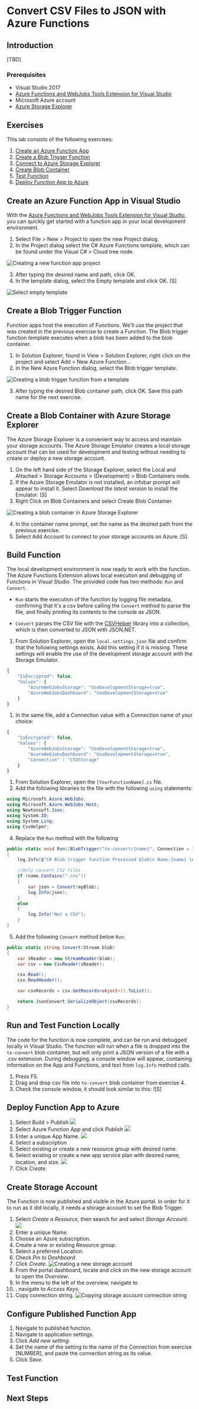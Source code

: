 # Convert CSV Files to JSON with Azure Functions

## Introduction

[TBD]

### Prerequisites

- Visual Studio 2017
- [Azure Functions and WebJobs Tools Extension for Visual Studio](https://marketplace.visualstudio.com/items?itemName=VisualStudioWebandAzureTools.AzureFunctionsandWebJobsTools)
- Microsoft Azure account
- [Azure Storage Explorer](https://azure.microsoft.com/en-us/features/storage-explorer/)

## Exercises

This lab consists of the following exercises:

1. [Create an Azure Function App](#Exercise1)
2. [Create a Blob Trigger Function](#Exercise2)
3. [Connect to Azure Storage Explorer](#Exercise3)
4. [Create Blob Container](#Exercise4)
5. [Test Function](#Exercise5)
6. [Deploy Function App to Azure](#Exercise6)

## Create an Azure Function App in Visual Studio

With the [Azure Functions and WebJobs Tools Extension for Visual Studio](https://marketplace.visualstudio.com/items?itemName=VisualStudioWebandAzureTools.AzureFunctionsandWebJobsTools), you can quickly get started with a function app in your local development environment.

1. Select File > New > Project to open the new Project dialog.
2. In the Project dialog select the C# Azure Functions template, which can be found under the Visual C# > Cloud tree node.

![Creating a new function app project](media/new-func-proj-vs.png)

3. After typing the desired name and path, click OK.
4. In the template dialog, select the Empty template and click OK. [S]

![Select empty template](media/empty-func-template-vs.png)

## Create a Blob Trigger Function

Function apps host the execution of Functions. We'll use the project that was created in the previous exercise to create a Function. The Blob trigger function template executes when a blob has been added to the blob container.

1. In Solution Explorer, found in View > Solution Explorer, right click on the project and select Add > New Azure Function...
2. In the New Azure Function dialog, select the Blob trigger template.

![Creating a blob trigger function from a template](media/blob-trigger-template.png)

3. After typing the desired Blob container path, click OK. Save this path name for the next exercise.

## Create a Blob Container with Azure Storage Explorer

The Azure Storage Explorer is a convenient way to access and maintain your storage accounts. The Azure Storage Emulator creates a local storage account that can be used for development and testing without needing to create or deploy a new storage account.

1. On the left hand side of the Storage Explorer, select the Local and Attached > Storage Accounts > (Development) > Blob Containers node.
2. If the Azure Storage Emulator is not installed, an infobar prompt will appear to install it. Select *Download the latest version* to install the Emulator. [S]
3. Right Click on Blob Containers and select Create Blob Container.

![Creating a blob container in Azure Storage Explorer](media/create-local-container.png)

4. In the container name prompt, set the name as the desired path from the previous exercise.
5. Select Add Account to connect to your storage accounts on Azure. [S]

## Build Function

The local development environment is now ready to work with the function. The Azure Functions Extension allows local execution and debugging of Functions in Visual Studio. The provided code has two methods: `Run` and `Convert`.

- `Run` starts the execution of the function by logging file metadata, confirming that it's a csv before calling the `Convert` method to parse the file, and finally printing its contents to the console as JSON.

- `Convert` parses the CSV file with the [CSVHelper]() library into a collection, which is then converted to JSON with JSON.NET.

1. From Solution Explorer, open the `local.settings.json` file and confirm that the following settings exists. Add this setting if it is missing. These settings will enable the use of the development storage account with the Storage Emulator.

```javascript
{
    "IsEncrypted": false,
    "Values": {
        "AzureWebJobsStorage": "UseDevelopmentStorage=true",
        "AzureWebJobsDashboard": "UseDevelopmentStorage=true"
    }
}
```
1. In the same file, add a Connection value with a Connection name of your choice:
```javascript
{
    "IsEncrypted": false,
    "Values": {
        "AzureWebJobsStorage": "UseDevelopmentStorage=true",
        "AzureWebJobsDashboard": "UseDevelopmentStorage=true",
        "Connection" : "CSVStorage"
    }
}
```

1. From Solution Explorer, open the `[YourFunctionName].cs` file.
1. Add the following libraries to the file with the following `using` statements:

```csharp
using Microsoft.Azure.WebJobs;
using Microsoft.Azure.WebJobs.Host;
using Newtonsoft.Json;
using System.IO;
using System.Linq;
using CsvHelper;
```

4. Replace the `Run` method with the following

```csharp
public static void Run([BlobTrigger("to-convert/{name}", Connection = "")]Stream myBlob, string name, TraceWriter log)
{
    log.Info($"C# Blob trigger function Processed blob\n Name:{name} \n Size: {myBlob.Length} Bytes");

    //Only convert CSV files
    if (name.Contains(".csv"))
    {
        var json = Convert(myBlob);
        log.Info(json);
    }
    else
    {
        log.Info("Not a CSV");
    }
}
```

5. Add the following `Convert` method below `Run`:

```csharp
public static string Convert(Stream blob)
{
    var sReader = new StreamReader(blob);
    var csv = new CsvReader(sReader);

    csv.Read();
    csv.ReadHeader();

    var csvRecords = csv.GetRecords<object>().ToList();

    return JsonConvert.SerializeObject(csvRecords);
}

```


## Run and Test Function Locally
The code for the function is now complete, and can be run and debugged locally in Visual Studio. The function will run when a file is dropped into the `to-convert` blob container, but will only print a JSON version of a file with a .csv extension. During debugging, a console window will appear, containing information on the App and Functions, and text from `log.Info` method calls.

1. Press F5.
1. Drag and drop csv file into `to-convert` blob container from exercise 4.
1. Check the console window, it should look similar to this: ![S]

## Deploy Function App to Azure

1. Select Build > Publish ![](media/publish-function-menu-vs.png)
1. Select Azure Function App and click *Publish* ![](media/publish-func-menu.png)
1. Enter a unique App Name. ![](media/publish-func-app-service-menu.png)
1. Select a subscription
1. Select existing or create a new resource group with desired name.
1. Select existing or create a new app service plan with desired name, location, and size. ![](media/appservice-plan.png)
1. Click *Create*.

## Create Storage Account
The Function is now published and visible in the Azure portal. In order for it to run as it did locally, it needs a storage account to set the Blob Trigger.

1. Select *Create a Resource*, then search for and select *Storage Account*. ![](media/select-storage-acct.png)
2. Enter a unique Name.
3. Choose an Azure subscription.
4. Create a new or existing Resource group.
5. Select a preferred Location.
1. Check *Pin to Dashboard*.
1. Click *Create*. ![Creating a new storage account](media/create-storage-acct-form.png)
1. From the portal dashboard, locate and click on the new storage account to open the *Overview*.
1. In the menu to the left of the overview, navigate to
1. , navigate to *Access Keys*.
1. Copy connection string. ![Copying storage account connection string](media/storage-acct-conn-string.png)

## Configure Published Function App
1. Navigate to published function.
1. Navigate to application settings.
1. Click *Add new setting.*
1. Set the name of the setting to the name of the Connection from exercise [NUMBER], and paste the connection string as its value.
1. Click *Save*.

## Test Function

## Next Steps

